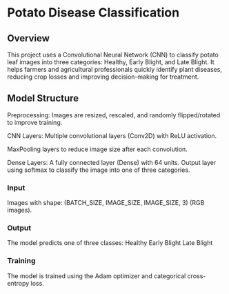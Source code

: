 # Potato Disease Classification
## Overview
This project uses a Convolutional Neural Network (CNN) to classify potato leaf images into three categories: Healthy, Early Blight, and Late Blight. It helps farmers and agricultural professionals quickly identify plant diseases, reducing crop losses and improving decision-making for treatment.

## Model Structure
Preprocessing: Images are resized, rescaled, and randomly flipped/rotated to improve training.

CNN Layers:
Multiple convolutional layers (Conv2D) with ReLU activation.

MaxPooling layers to reduce image size after each convolution.

Dense Layers:
A fully connected layer (Dense) with 64 units.
Output layer using softmax to classify the image into one of three categories.

### Input
Images with shape: (BATCH_SIZE, IMAGE_SIZE, IMAGE_SIZE, 3) (RGB images).
### Output
The model predicts one of three classes:
Healthy
Early Blight
Late Blight
### Training
The model is trained using the Adam optimizer and categorical cross-entropy loss.

